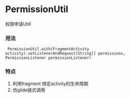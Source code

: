 # PermissionUtil
权限申请Utill
### 用法
```
 PermissionUtil.with(FragmentActivity activity).setListenerAndRequest(String[] permissions, PermissionListener permissionListener)
```
### 特点
1. 利用fragment 绑定activity的生命周期
2. 仿glide链式调用
